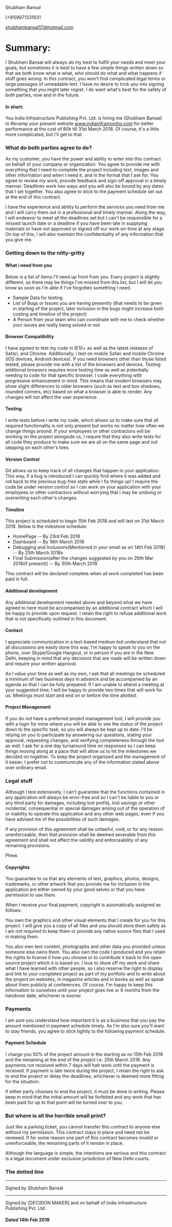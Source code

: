 Shubham Bansal

(+91)9971331931

shubhambansal17@hotmail.com

# Summary:

I Shubham Bansal will always do my best to fulfill your needs and meet your goals, but sometimes it is best to have a few simple things written down so that we both know what is what, who should do what and what happens if stuff goes wrong. In this contract, you won't find complicated legal terms or large passages of unreadable text. I have no desire to trick you into signing something that you might later regret. I do want what's best for the safety of both parties, now and in the future.

#### In short:

You India Infrastructure Publishing Pvt. Ltd. is hiring me (Shubham Bansal) to Revamp your present website www.indiainframonitor.com for better performance at the cost of 80k till 31st March 2018. Of course, it's a little more complicated, but I'll get to that.

### What do both parties agree to do?

As my customer, you have the power and ability to enter into this contract on behalf of your company or organization. You agree to provide me with everything that I need to complete the project including text, images and other information and when I need it, and in the format that I ask for. You agree to review my work, provide feedback and sign-off approval in a timely manner. Deadlines work two ways and you will also be bound by any dates that I set together. You also agree to stick to the payment schedule set out at the end of this contract.

I have the experience and ability to perform the services you need from me and I will carry them out in a professional and timely manner. Along the way, I will endeavor to meet all the deadlines set but I can't be responsible for a missed launch date or a deadline if you have been late in supplying materials or have not approved or signed off our work on-time at any stage. On top of this, i will also maintain the confidentiality of any information that you give me.

### Getting down to the nitty-gritty

#### What i need from you

Below is a list of items I’ll need up front from you. Every project is slightly different, so there may be things I’ve missed from this list, but I will let you know as soon as I'm able if I've forgotten something I need.

* Sample Data for testing
* List of Bugs or Issues you are having presently (that needs to be given in starting of the project, later inclusion in the bugs might increase both costing and timeline of the project)
* A Person from your team who can coordinate with me to check whether your issues are really being solved or not

#### Browser Compatibility
I have agreed to test my code in IE10+ as well as the latest releases of Safari, and Chrome. Additionally, i test on mobile Safari and mobile Chrome (iOS devices, Android devices). If you need browsers other than those listed tested, please provide me with a list of the browsers and devices. Testing additional browsers requires more testing time as well as potentially needing to code for that specific browser. I code everything with progressive enhancement in mind. This means that modern browsers may show slight differences to older browsers (such as text and box shadows, rounded corners, etc) based on what a browser is able to render. Any changes will not affect the user experience.

#### Testing
I write tests before i write my code, which allows us to make sure that all required functionality is not only present but works no matter how often we change things around. If your employees or other contractors will be working on the project alongside us, I require that they also write tests for all code they produce to make sure we are all on the same page and not stepping on each other's toes.

#### Version Control
Git allows us to keep track of all changes that happen in your application. This way, if a bug is introduced I can quickly find where it was added and roll back to the previous bug-free state while I fix things up! I require the code be under version control so I can work on your application with your employees or other contractors without worrying that I may be undoing or overwriting each other's changes.

#### Timeline
This project is scheduled to begin 15th Feb 2018 and will last on 31st March 2018. Below is the milestone schedule:

* HomePage -- By 23rd Feb 2018
* Dashboard -- By 16th March 2018
* Debugging and Inclusions(Mentioned in your email as on 14th Feb 2018) -- By 25th March 2018x
* Final Submission(after the changes suggested by you on 26th Mar 2018(if present)) -- By 30th March 2018

This contract will be declared complete when all work completed has been paid in full.

#### Additional development
Any additional development needed above and beyond what we have agreed to here must be accompanied by an additional contract which I will be happy to provide upon request. I retain the right to refuse additional work that is not specifically outlined in this document.

#### Contact
I appreciate communication in a text-based medium but understand that not all discussions are easily done this way. I'm happy to speak to you on the phone, over Skype/Google Hangout, or in person if you are in the New Delhi, keeping in mind that any decisions that are made will be written down and require your written approval.

As I value your time as well as my own, I ask that all meetings be scheduled a minimum of two business days in advance and be accompanied by an agenda so that I can be fully prepared. If I am unable to attend a meeting at your suggested time, I will be happy to provide two times that will work for us. Meetings must start and end on or before the time allotted.

#### Project Management
If you do not have a preferred project management tool, I will provide you with a login for mine where you will be able to see the status of the project down to the specific task, so you will always be kept up to date. I’ll be relying on you to participate by answering our questions, stating your approval, requesting changes, and verifying completeness through the tool as well. I ask for a one day turnaround time on responses so I can keep things moving along at a pace that will allow us to hit the milestones we decided on together.
To keep the project organized and the management of it easier, I prefer not to communicate any of the information stated above over ordinary email.

### Legal stuff

Although I test extensively, I can't guarantee that the functions contained in any application will always be error-free and so I can't be liable to you or any third party for damages, including lost profits, lost savings or other incidental, consequential or special damages arising out of the operation of or inability to operate this application and any other web pages, even if you have advised me of the possibilities of such damages.

If any provision of this agreement shall be unlawful, void, or for any reason unenforceable, then that provision shall be deemed severable from this agreement and shall not affect the validity and enforceability of any remaining provisions.

Phew.

#### Copyrights

You guarantee to us that any elements of text, graphics, photos, designs, trademarks, or other artwork that you provide me for inclusion in the application are either owned by your good selves or that you have permission to use them.

When I receive your final payment, copyright is automatically assigned as follows:

You own the graphics and other visual elements that I create for you for this project. I will give you a copy of all files and you should store them safely as I am not required to keep them or provide any native source files that I used in making them.

You also own text content, photographs and other data you provided unless someone else owns them. You also own the code I produced and you retain the rights to license it how you choose or to contribute it back to the open source project which it is based on.
I love to show off my work and share what I have learned with other people, so I also reserve the right to display and link to your completed project as part of my portfolio and to write about the project on websites, in magazine articles and in books as well as speak about them publicly at conferences. Of course, I'm happy to keep this information to ourselves until your project goes live or 6 months from the handover date, whichever is sooner.

### Payments

I am sure you understand how important it is as a business that you pay the amount mentioned in payment schedule timely. As I'm also sure you'll want to stay friends, you agree to stick tightly to the following payment schedule.

#### Payment Schedule

I charge you 50% of the project amount in the starting as on 15th Feb 2018 and the remaining at the end of the project i.e. 25th March 2018.
Any payments not received within 7 days will halt work until the payment is received. If payment is late twice during the project, I retain the right to ask to end the project or delay the deadlines, whichever is deemed more fitting for the situation.

If either party chooses to end the project, it must be done in writing. Please keep in mind that the initial amount will be forfeited and any work that has been paid for up to that point will be turned over to you.

### But where is all the horrible small print?

Just like a parking ticket, you cannot transfer this contract to anyone else without my permission. This contract stays in place and need not be renewed. If for some reason one part of this contract becomes invalid or unenforceable, the remaining parts of it remain in place.

Although the language is simple, the intentions are serious and this contract is a legal document under exclusive jurisdiction of New Delhi courts.

### The dotted line


__________________________________________________
Signed by Shubham Bansal


__________________________________________________
Signed by [DECISION MAKER] and on behalf of India Infrastructure Publishing Pvt. Ltd.


#### Dated 14th Feb 2018

